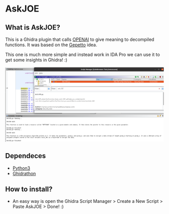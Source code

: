 # AskJOE

## What is AskJOE?
This is a Ghidra plugin that calls [OPENAI](https://openai.com/) to give meaning to decompiled functions. It was based on the [Gepetto](https://github.com/JusticeRage/Gepetto) idea.

This one is much more simple and instead work in IDA Pro we can use it to get some insights in Ghidra! :)

![AskJOE Running](/imgs/AskJOE-running.png "AskJOE Running")

## Dependeces
- [Python3](https://www.python.org/downloads/)
- [Ghidrathon](https://github.com/mandiant/Ghidrathon)

## How to install?
- An easy way is open the Ghidra Script Manager > Create a New Script > Paste AskJOE > Done! :)